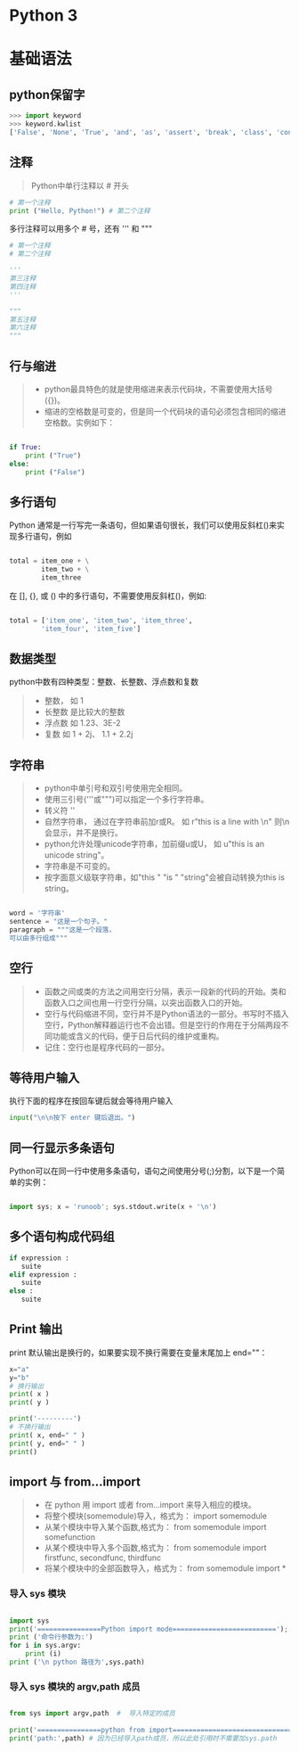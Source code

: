 # Python 3


# 基础语法

## python保留字

```python
>>> import keyword
>>> keyword.kwlist
['False', 'None', 'True', 'and', 'as', 'assert', 'break', 'class', 'continue', 'def', 'del', 'elif', 'else', 'except', 'finally', 'for', 'from', 'global', 'if', 'import', 'in', 'is', 'lambda', 'nonlocal', 'not', 'or', 'pass', 'raise', 'return', 'try', 'while', 'with', 'yield']

```

## 注释

> Python中单行注释以 # 开头

```python
# 第一个注释
print ("Hello, Python!") # 第二个注释
```

多行注释可以用多个 # 号，还有 ''' 和 """

```python
# 第一个注释
# 第二个注释

'''
第三注释
第四注释
'''

"""
第五注释
第六注释
"""
```

## 行与缩进

>* python最具特色的就是使用缩进来表示代码块，不需要使用大括号({})。
>* 缩进的空格数是可变的，但是同一个代码块的语句必须包含相同的缩进空格数。实例如下：

```python

if True:
    print ("True")
else:
    print ("False")
```

## 多行语句

Python 通常是一行写完一条语句，但如果语句很长，我们可以使用反斜杠(\)来实现多行语句，例如

```python

total = item_one + \
        item_two + \
        item_three
```

在 [], {}, 或 () 中的多行语句，不需要使用反斜杠(\)，例如:

```python

total = ['item_one', 'item_two', 'item_three',
        'item_four', 'item_five']
```

## 数据类型

python中数有四种类型：整数、长整数、浮点数和复数

>* 整数， 如 1
>* 长整数 是比较大的整数
>* 浮点数 如 1.23、3E-2
>* 复数 如 1 + 2j、 1.1 + 2.2j

## 字符串

>* python中单引号和双引号使用完全相同。
>* 使用三引号('''或""")可以指定一个多行字符串。
>* 转义符 '\'
>* 自然字符串， 通过在字符串前加r或R。 如 r"this is a line with \n" 则\n会显示，并不是换行。
>* python允许处理unicode字符串，加前缀u或U， 如 u"this is an unicode string"。
>* 字符串是不可变的。
>* 按字面意义级联字符串，如"this " "is " "string"会被自动转换为this is string。

```python

word = '字符串'
sentence = "这是一个句子。"
paragraph = """这是一个段落，
可以由多行组成"""
```

## 空行

>* 函数之间或类的方法之间用空行分隔，表示一段新的代码的开始。类和函数入口之间也用一行空行分隔，以突出函数入口的开始。
>* 空行与代码缩进不同，空行并不是Python语法的一部分。书写时不插入空行，Python解释器运行也不会出错。但是空行的作用在于分隔两段不同功能或含义的代码，便于日后代码的维护或重构。
>* 记住：空行也是程序代码的一部分。


## 等待用户输入

执行下面的程序在按回车键后就会等待用户输入

```python
input("\n\n按下 enter 键后退出。")

```

## 同一行显示多条语句

Python可以在同一行中使用多条语句，语句之间使用分号(;)分割，以下是一个简单的实例：

```python

import sys; x = 'runoob'; sys.stdout.write(x + '\n')
```

## 多个语句构成代码组

```python
if expression : 
   suite
elif expression : 
   suite 
else : 
   suite

```
## Print 输出
print 默认输出是换行的，如果要实现不换行需要在变量末尾加上 end=""：
```python
x="a"
y="b"
# 换行输出
print( x )
print( y )

print('---------')
# 不换行输出
print( x, end=" " )
print( y, end=" " )
print()
```

## import 与 from...import

>* 在 python 用 import 或者 from...import 来导入相应的模块。
>* 将整个模块(somemodule)导入，格式为： import somemodule
>* 从某个模块中导入某个函数,格式为： from somemodule import somefunction
>* 从某个模块中导入多个函数,格式为： from somemodule import firstfunc, secondfunc, thirdfunc
>* 将某个模块中的全部函数导入，格式为： from somemodule import *

### 导入 sys 模块

```python

import sys
print('================Python import mode==========================');
print ('命令行参数为:')
for i in sys.argv:
    print (i)
print ('\n python 路径为',sys.path)
```

### 导入 sys 模块的 argv,path 成员

```python

from sys import argv,path  #  导入特定的成员
 
print('================python from import===================================')
print('path:',path) # 因为已经导入path成员，所以此处引用时不需要加sys.path
```







